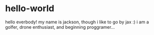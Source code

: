 # hello-world
hello everbody! my name is jackson, though i like to go by jax :)
i am a golfer, drone enthusiast, and beginning proggramer...
